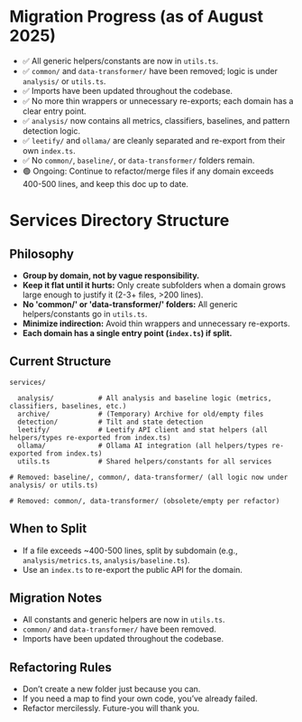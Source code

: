 
# Migration Progress (as of August 2025)

- ✅ All generic helpers/constants are now in `utils.ts`.
- ✅ `common/` and `data-transformer/` have been removed; logic is under `analysis/` or `utils.ts`.
- ✅ Imports have been updated throughout the codebase.
- ✅ No more thin wrappers or unnecessary re-exports; each domain has a clear entry point.
- ✅ `analysis/` now contains all metrics, classifiers, baselines, and pattern detection logic.
- ✅ `leetify/` and `ollama/` are cleanly separated and re-export from their own `index.ts`.
- ✅ No `common/`, `baseline/`, or `data-transformer/` folders remain.
- 🟢 Ongoing: Continue to refactor/merge files if any domain exceeds 400-500 lines, and keep this doc up to date.

# Services Directory Structure

## Philosophy
- **Group by domain, not by vague responsibility.**
- **Keep it flat until it hurts:** Only create subfolders when a domain grows large enough to justify it (2-3+ files, >200 lines).
- **No 'common/' or 'data-transformer/' folders:** All generic helpers/constants go in `utils.ts`.
- **Minimize indirection:** Avoid thin wrappers and unnecessary re-exports.
- **Each domain has a single entry point (`index.ts`) if split.**

## Current Structure

```
services/

  analysis/           # All analysis and baseline logic (metrics, classifiers, baselines, etc.)
  archive/            # (Temporary) Archive for old/empty files
  detection/          # Tilt and state detection
  leetify/            # Leetify API client and stat helpers (all helpers/types re-exported from index.ts)
  ollama/             # Ollama AI integration (all helpers/types re-exported from index.ts)
  utils.ts            # Shared helpers/constants for all services

# Removed: baseline/, common/, data-transformer/ (all logic now under analysis/ or utils.ts)

# Removed: common/, data-transformer/ (obsolete/empty per refactor)
```

## When to Split
- If a file exceeds ~400-500 lines, split by subdomain (e.g., `analysis/metrics.ts`, `analysis/baseline.ts`).
- Use an `index.ts` to re-export the public API for the domain.

## Migration Notes
- All constants and generic helpers are now in `utils.ts`.
- `common/` and `data-transformer/` have been removed.
- Imports have been updated throughout the codebase.

## Refactoring Rules
- Don’t create a new folder just because you can.
- If you need a map to find your own code, you’ve already failed.
- Refactor mercilessly. Future-you will thank you.
